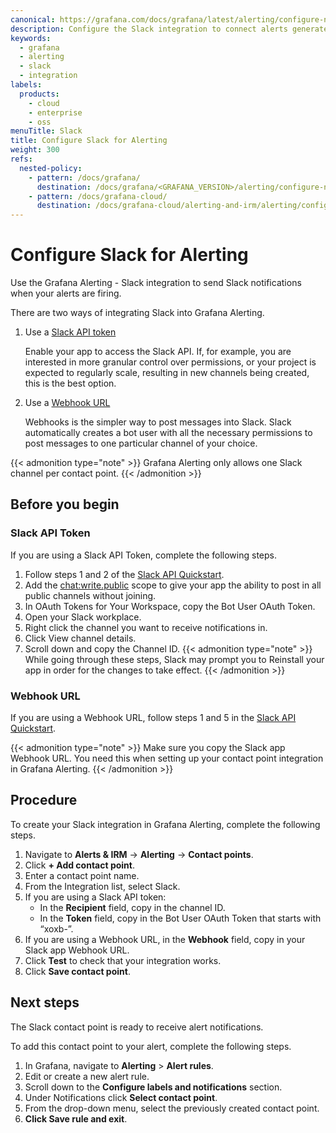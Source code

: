 ```yaml
---
canonical: https://grafana.com/docs/grafana/latest/alerting/configure-notifications/manage-contact-points/integrations/configure-slack/
description: Configure the Slack integration to connect alerts generated by Grafana Alerting
keywords:
  - grafana
  - alerting
  - slack
  - integration
labels:
  products:
    - cloud
    - enterprise
    - oss
menuTitle: Slack
title: Configure Slack for Alerting
weight: 300
refs:
  nested-policy:
    - pattern: /docs/grafana/
      destination: /docs/grafana/<GRAFANA_VERSION>/alerting/configure-notifications/create-notification-policy/#add-new-nested-policy
    - pattern: /docs/grafana-cloud/
      destination: /docs/grafana-cloud/alerting-and-irm/alerting/configure-notifications/create-notification-policy/#add-new-nested-policy
---
```


# Configure Slack for Alerting

Use the Grafana Alerting - Slack integration to send Slack notifications when your alerts are firing.

There are two ways of integrating Slack into Grafana Alerting.

1. Use a [Slack API token](https://api.slack.com/authentication/token-types)

   Enable your app to access the Slack API. If, for example, you are interested in more granular control over permissions, or your project is expected to regularly scale, resulting in new channels being created, this is the best option.

1. Use a [Webhook URL](https://api.slack.com/messaging/webhooks)

   Webhooks is the simpler way to post messages into Slack. Slack automatically creates a bot user with all the necessary permissions to post messages to one particular channel of your choice.

{{< admonition type="note" >}}
Grafana Alerting only allows one Slack channel per contact point.
{{< /admonition >}}

## Before you begin

### Slack API Token

If you are using a Slack API Token, complete the following steps.

1. Follow steps 1 and 2 of the [Slack API Quickstart](https://api.slack.com/start/quickstart).
1. Add the [chat:write.public](https://api.slack.com/scopes/chat:write.public) scope to give your app the ability to post in all public channels without joining.
1. In OAuth Tokens for Your Workspace, copy the Bot User OAuth Token.
1. Open your Slack workplace.
1. Right click the channel you want to receive notifications in.
1. Click View channel details.
1. Scroll down and copy the Channel ID.
   {{< admonition type="note" >}}
   While going through these steps, Slack may prompt you to Reinstall your app in order for the changes to take effect.
   {{< /admonition >}}

### Webhook URL

If you are using a Webhook URL, follow steps 1 and 5 in the [Slack API Quickstart](https://api.slack.com/start/quickstart).

{{< admonition type="note" >}}
Make sure you copy the Slack app Webhook URL. You need this when setting up your contact point integration in Grafana Alerting.
{{< /admonition >}}

## Procedure

To create your Slack integration in Grafana Alerting, complete the following steps.

1. Navigate to **Alerts & IRM** -> **Alerting** -> **Contact points**.
1. Click **+ Add contact point**.
1. Enter a contact point name.
1. From the Integration list, select Slack.
1. If you are using a Slack API token:
   - In the **Recipient** field, copy in the channel ID.
   - In the **Token** field, copy in the Bot User OAuth Token that starts with “xoxb-”.
1. If you are using a Webhook URL, in the **Webhook** field, copy in your Slack app Webhook URL.
1. Click **Test** to check that your integration works.
1. Click **Save contact point**.

## Next steps

The Slack contact point is ready to receive alert notifications.

To add this contact point to your alert, complete the following steps.

1. In Grafana, navigate to **Alerting** > **Alert rules**.
1. Edit or create a new alert rule.
1. Scroll down to the **Configure labels and notifications** section.
1. Under Notifications click **Select contact point**.
1. From the drop-down menu, select the previously created contact point.
1. **Click Save rule and exit**.
